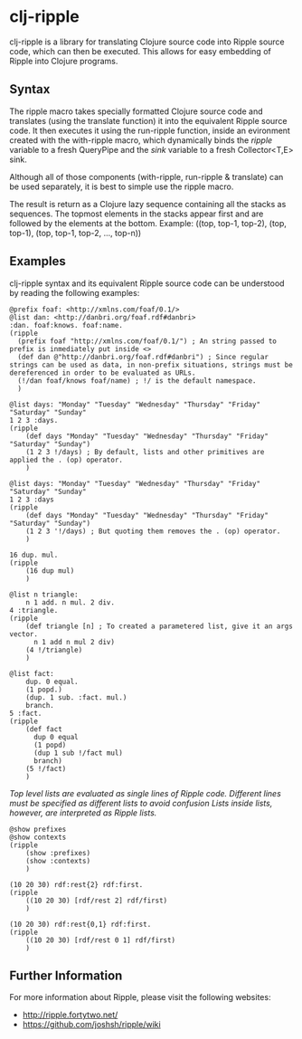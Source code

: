 
clj-ripple
==========

clj-ripple is a library for translating Clojure source code into Ripple source code, which can then be executed.
This allows for easy embedding of Ripple into Clojure programs.

Syntax
------

The ripple macro takes specially formatted Clojure source code and translates (using the translate function) it into the equivalent Ripple source code.
It then executes it using the run-ripple function, inside an evironment created with the with-ripple macro, which dynamically binds the *ripple* variable
to a fresh QueryPipe and the *sink* variable to a fresh Collector<T,E> sink.

Although all of those components (with-ripple, run-ripple & translate) can be used separately, it is best to simple use the ripple macro.

The result is return as a Clojure lazy sequence containing all the stacks as sequences.
The topmost elements in the stacks appear first and are followed by the elements at the bottom.
Example: ((top, top-1, top-2), (top, top-1), (top, top-1, top-2, ..., top-n))

Examples
--------

clj-ripple syntax and its equivalent Ripple source code can be understood by reading the following examples:

	@prefix foaf: <http://xmlns.com/foaf/0.1/>
	@list dan: <http://danbri.org/foaf.rdf#danbri>
	:dan. foaf:knows. foaf:name.
	(ripple
	  (prefix foaf "http://xmlns.com/foaf/0.1/") ; An string passed to prefix is inmediately put inside <>
	  (def dan @"http://danbri.org/foaf.rdf#danbri") ; Since regular strings can be used as data, in non-prefix situations, strings must be dereferenced in order to be evaluated as URLs.
	  (!/dan foaf/knows foaf/name) ; !/ is the default namespace.
	  )

	@list days: "Monday" "Tuesday" "Wednesday" "Thursday" "Friday" "Saturday" "Sunday"
	1 2 3 :days.
	(ripple
		(def days "Monday" "Tuesday" "Wednesday" "Thursday" "Friday" "Saturday" "Sunday")
		(1 2 3 !/days) ; By default, lists and other primitives are applied the . (op) operator.
		)

	@list days: "Monday" "Tuesday" "Wednesday" "Thursday" "Friday" "Saturday" "Sunday"
	1 2 3 :days
	(ripple
		(def days "Monday" "Tuesday" "Wednesday" "Thursday" "Friday" "Saturday" "Sunday")
		(1 2 3 '!/days) ; But quoting them removes the . (op) operator.
		)

	16 dup. mul.
	(ripple
		(16 dup mul)
		)

	@list n triangle:
		n 1 add. n mul. 2 div.
	4 :triangle.
	(ripple
		(def triangle [n] ; To created a parametered list, give it an args vector.
		  n 1 add n mul 2 div)
		(4 !/triangle)
		)

	@list fact:
		dup. 0 equal.
		(1 popd.)
		(dup. 1 sub. :fact. mul.)
		branch.
	5 :fact.
	(ripple
		(def fact
		  dup 0 equal
		  (1 popd)
		  (dup 1 sub !/fact mul)
		  branch)
		(5 !/fact)
		)

*Top level lists are evaluated as single lines of Ripple code. Different lines must be specified as different lists to avoid confusion*
*Lists inside lists, however, are interpreted as Ripple lists.*

	@show prefixes
	@show contexts
	(ripple
		(show :prefixes)
		(show :contexts)
		)

	(10 20 30) rdf:rest{2} rdf:first.
	(ripple
		((10 20 30) [rdf/rest 2] rdf/first)
		)

	(10 20 30) rdf:rest{0,1} rdf:first.
	(ripple
		((10 20 30) [rdf/rest 0 1] rdf/first)
		)


Further Information
-------------------

For more information about Ripple, please visit the following websites:
* http://ripple.fortytwo.net/
* https://github.com/joshsh/ripple/wiki

